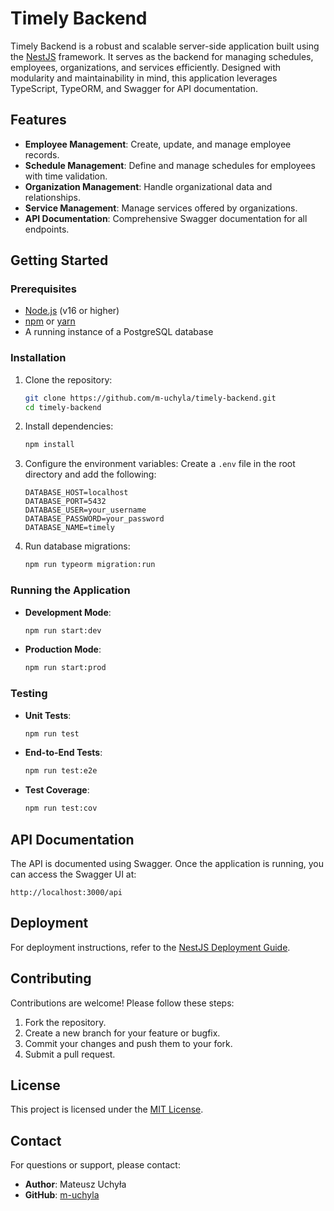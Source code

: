 # Timely Backend

Timely Backend is a robust and scalable server-side application built using the [NestJS](https://nestjs.com) framework. It serves as the backend for managing schedules, employees, organizations, and services efficiently. Designed with modularity and maintainability in mind, this application leverages TypeScript, TypeORM, and Swagger for API documentation.

## Features

- **Employee Management**: Create, update, and manage employee records.
- **Schedule Management**: Define and manage schedules for employees with time validation.
- **Organization Management**: Handle organizational data and relationships.
- **Service Management**: Manage services offered by organizations.
- **API Documentation**: Comprehensive Swagger documentation for all endpoints.

## Getting Started

### Prerequisites

- [Node.js](https://nodejs.org/) (v16 or higher)
- [npm](https://www.npmjs.com/) or [yarn](https://yarnpkg.com/)
- A running instance of a PostgreSQL database

### Installation

1. Clone the repository:
   ```bash
   git clone https://github.com/m-uchyla/timely-backend.git
   cd timely-backend
   ```

2. Install dependencies:
   ```bash
   npm install
   ```

3. Configure the environment variables:
   Create a `.env` file in the root directory and add the following:
   ```env
   DATABASE_HOST=localhost
   DATABASE_PORT=5432
   DATABASE_USER=your_username
   DATABASE_PASSWORD=your_password
   DATABASE_NAME=timely
   ```

4. Run database migrations:
   ```bash
   npm run typeorm migration:run
   ```

### Running the Application

- **Development Mode**:
  ```bash
  npm run start:dev
  ```

- **Production Mode**:
  ```bash
  npm run start:prod
  ```

### Testing

- **Unit Tests**:
  ```bash
  npm run test
  ```

- **End-to-End Tests**:
  ```bash
  npm run test:e2e
  ```

- **Test Coverage**:
  ```bash
  npm run test:cov
  ```

## API Documentation

The API is documented using Swagger. Once the application is running, you can access the Swagger UI at:
```
http://localhost:3000/api
```

## Deployment

For deployment instructions, refer to the [NestJS Deployment Guide](https://docs.nestjs.com/deployment).

## Contributing

Contributions are welcome! Please follow these steps:

1. Fork the repository.
2. Create a new branch for your feature or bugfix.
3. Commit your changes and push them to your fork.
4. Submit a pull request.

## License

This project is licensed under the [MIT License](LICENSE).

## Contact

For questions or support, please contact:

- **Author**: Mateusz Uchyła
- **GitHub**: [m-uchyla](https://github.com/m-uchyla)
